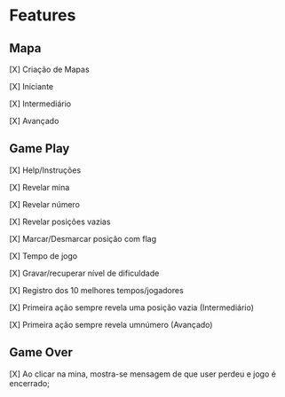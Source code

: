 # Features

## Mapa
[X] Criação de Mapas

[X] Iniciante

[X] Intermediário

[X] Avançado

## Game Play
[X] Help/Instruções

[X] Revelar mina

[X] Revelar número

[X] Revelar posições vazias

[X] Marcar/Desmarcar posição com flag

[X] Tempo de jogo

[X] Gravar/recuperar nível de dificuldade

[X] Registro dos 10 melhores tempos/jogadores

[X] Primeira ação sempre revela uma posição vazia (Intermediário)

[X] Primeira ação sempre revela umnúmero (Avançado)

## Game Over
[X] Ao clicar na mina, mostra-se mensagem de que user perdeu e jogo é encerrado;
